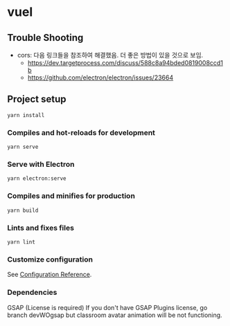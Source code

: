 # vuel

## Trouble Shooting

- cors: 
  다음 링크들을 참조하여 해결했음. 
  더 좋은 방법이 있을 것으로 보임. 
  - https://dev.targetprocess.com/discuss/588c8a94bded0819008ccd1b 
  - https://github.com/electron/electron/issues/23664

## Project setup
```
yarn install
```

### Compiles and hot-reloads for development
```
yarn serve
```

### Serve with Electron
```
yarn electron:serve
```

### Compiles and minifies for production
```
yarn build
```

### Lints and fixes files
```
yarn lint
```

### Customize configuration
See [Configuration Reference](https://cli.vuejs.org/config/).

### Dependencies
GSAP (License is required)
If you don't have GSAP Plugins license, go branch devWOgsap but classroom avatar animation will be not functioning.
